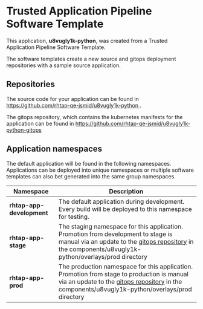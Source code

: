 # Trusted Application Pipeline Software Template

This application, **u8vugly1k-python**, was created from a Trusted Application Pipeline Software Template.

The software templates create a new source and gitops deployment repositories with a sample source application. 

## Repositories

The source code for your application can be found in [https://github.com/rhtap-qe-jsmid/u8vugly1k-python ](https://github.com/rhtap-qe-jsmid/u8vugly1k-python ).
 
The gitops repository, which contains the kubernetes manifests for the application can be found in 
[https://github.com/rhtap-qe-jsmid/u8vugly1k-python-gitops ](https://github.com/rhtap-qe-jsmid/u8vugly1k-python-gitops ) 

## Application namespaces 

The default application will be found in the following namespaces. Applications can be deployed into unique namespaces or multiple software templates can also bet generated into the same group namespaces.  

|  Namespace   |  Description   |  
| -------- | -------- |   
| **rhtap-app-development** | The default application during development. Every build will be deployed to this namespace for testing. | 
| **rhtap-app-stage** | The staging namespace for this application. Promotion from development to stage is manual via an update to the [gitops repository](https://github.com/rhtap-qe-jsmid/u8vugly1k-python-gitops ) in the components/u8vugly1k-python/overlays/prod directory |  
| **rhtap-app-prod** | The production namespace for this application. Promotion from stage to production is manual via an update to the [gitops repository](https://github.com/rhtap-qe-jsmid/u8vugly1k-python-gitops ) in the components/u8vugly1k-python/overlays/prod directory | 